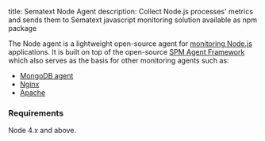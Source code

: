 title: Sematext Node Agent
description: Collect Node.js processes' metrics and sends them to Sematext javascript monitoring solution available as npm package

The Node agent is a lightweight open-source agent for [monitoring
Node.js](../integration/node.js) applications.  It is built on top of
the open-source [SPM Agent Framework](https://github.com/sematext/spm-agent) which also serves as
the basis for other monitoring agents such as:

- [MongoDB agent](../integration/mongodb)
- [Nginx](../integration/nginx)
- [Apache](../integration/apache)


### Requirements

Node 4.x and above.
